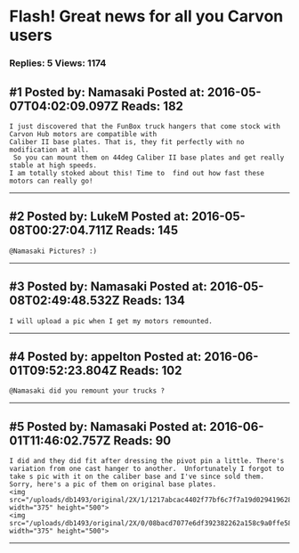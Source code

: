 # Flash! Great news for all you Carvon users

### Replies: 5 Views: 1174

## \#1 Posted by: Namasaki Posted at: 2016-05-07T04:02:09.097Z Reads: 182

```
I just discovered that the FunBox truck hangers that come stock with Carvon Hub motors are compatible with 
Caliber II base plates. That is, they fit perfectly with no modification at all.
 So you can mount them on 44deg Caliber II base plates and get really stable at high speeds.
I am totally stoked about this! Time to  find out how fast these motors can really go!
```

---
## \#2 Posted by: LukeM Posted at: 2016-05-08T00:27:04.711Z Reads: 145

```
@Namasaki Pictures? :)
```

---
## \#3 Posted by: Namasaki Posted at: 2016-05-08T02:49:48.532Z Reads: 134

```
I will upload a pic when I get my motors remounted.
```

---
## \#4 Posted by: appelton Posted at: 2016-06-01T09:52:23.804Z Reads: 102

```
@Namasaki did you remount your trucks ?
```

---
## \#5 Posted by: Namasaki Posted at: 2016-06-01T11:46:02.757Z Reads: 90

```
I did and they did fit after dressing the pivot pin a little. There's variation from one cast hanger to another.  Unfortunately I forgot to take s pic with it on the caliber base and I've since sold them. Sorry, here's a pic of them on original base plates. 
<img src="/uploads/db1493/original/2X/1/1217abcac4402f77bf6c7f7a19d029419628efe8.jpeg" width="375" height="500">
<img src="/uploads/db1493/original/2X/0/08bacd7077e6df392382262a158c9a0ffe5880a2.jpeg" width="375" height="500">
```

---
